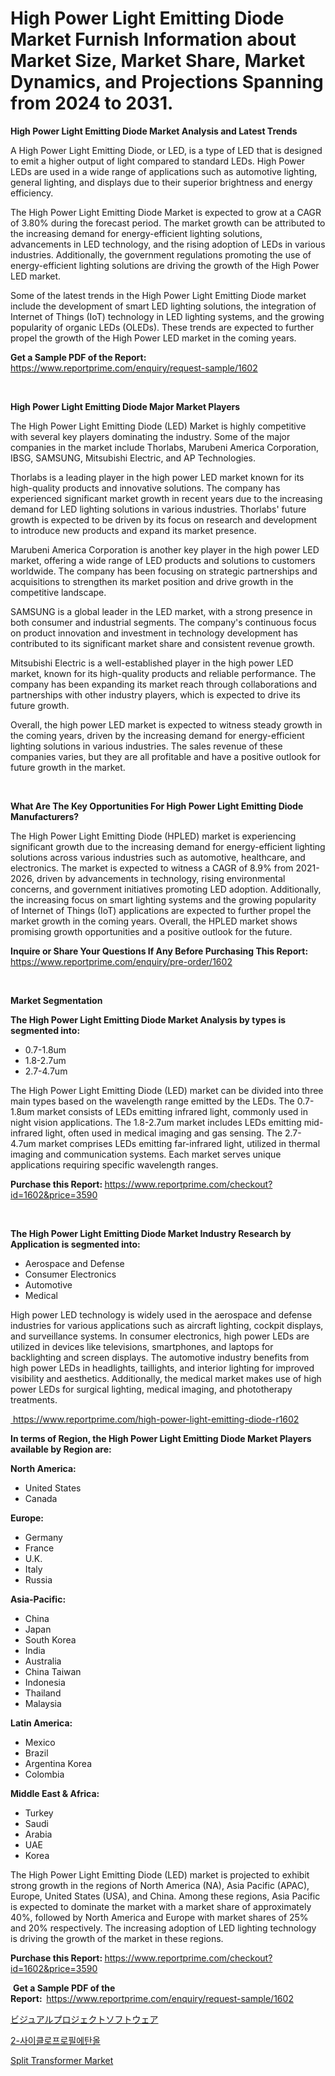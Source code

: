 <p><h1>High Power Light Emitting Diode Market Furnish Information about Market Size, Market Share, Market Dynamics, and Projections Spanning from 2024 to 2031.</h1></p><p><strong>High Power Light Emitting Diode Market Analysis and Latest Trends</strong></p>
<p><p>A High Power Light Emitting Diode, or LED, is a type of LED that is designed to emit a higher output of light compared to standard LEDs. High Power LEDs are used in a wide range of applications such as automotive lighting, general lighting, and displays due to their superior brightness and energy efficiency.</p><p>The High Power Light Emitting Diode Market is expected to grow at a CAGR of 3.80% during the forecast period. The market growth can be attributed to the increasing demand for energy-efficient lighting solutions, advancements in LED technology, and the rising adoption of LEDs in various industries. Additionally, the government regulations promoting the use of energy-efficient lighting solutions are driving the growth of the High Power LED market.</p><p>Some of the latest trends in the High Power Light Emitting Diode market include the development of smart LED lighting solutions, the integration of Internet of Things (IoT) technology in LED lighting systems, and the growing popularity of organic LEDs (OLEDs). These trends are expected to further propel the growth of the High Power LED market in the coming years.</p></p>
<p><strong>Get a Sample PDF of the Report:&nbsp;</strong> <a href="https://www.reportprime.com/enquiry/request-sample/1602">https://www.reportprime.com/enquiry/request-sample/1602</a></p>
<p>&nbsp;</p>
<p><strong>High Power Light Emitting Diode Major Market Players</strong></p>
<p><p>The High Power Light Emitting Diode (LED) Market is highly competitive with several key players dominating the industry. Some of the major companies in the market include Thorlabs, Marubeni America Corporation, IBSG, SAMSUNG, Mitsubishi Electric, and AP Technologies.</p><p>Thorlabs is a leading player in the high power LED market known for its high-quality products and innovative solutions. The company has experienced significant market growth in recent years due to the increasing demand for LED lighting solutions in various industries. Thorlabs' future growth is expected to be driven by its focus on research and development to introduce new products and expand its market presence.</p><p>Marubeni America Corporation is another key player in the high power LED market, offering a wide range of LED products and solutions to customers worldwide. The company has been focusing on strategic partnerships and acquisitions to strengthen its market position and drive growth in the competitive landscape.</p><p>SAMSUNG is a global leader in the LED market, with a strong presence in both consumer and industrial segments. The company's continuous focus on product innovation and investment in technology development has contributed to its significant market share and consistent revenue growth.</p><p>Mitsubishi Electric is a well-established player in the high power LED market, known for its high-quality products and reliable performance. The company has been expanding its market reach through collaborations and partnerships with other industry players, which is expected to drive its future growth.</p><p>Overall, the high power LED market is expected to witness steady growth in the coming years, driven by the increasing demand for energy-efficient lighting solutions in various industries. The sales revenue of these companies varies, but they are all profitable and have a positive outlook for future growth in the market.</p></p>
<p>&nbsp;</p>
<p><strong>What Are The Key Opportunities For High Power Light Emitting Diode Manufacturers?</strong></p>
<p><p>The High Power Light Emitting Diode (HPLED) market is experiencing significant growth due to the increasing demand for energy-efficient lighting solutions across various industries such as automotive, healthcare, and electronics. The market is expected to witness a CAGR of 8.9% from 2021-2026, driven by advancements in technology, rising environmental concerns, and government initiatives promoting LED adoption. Additionally, the increasing focus on smart lighting systems and the growing popularity of Internet of Things (IoT) applications are expected to further propel the market growth in the coming years. Overall, the HPLED market shows promising growth opportunities and a positive outlook for the future.</p></p>
<p><strong>Inquire or Share Your Questions If Any Before Purchasing This Report:</strong> <a href="https://www.reportprime.com/enquiry/pre-order/1602">https://www.reportprime.com/enquiry/pre-order/1602</a></p>
<p>&nbsp;</p>
<p><strong>Market Segmentation</strong></p>
<p><strong>The High Power Light Emitting Diode Market Analysis by types is segmented into:</strong></p>
<p><ul><li>0.7-1.8um</li><li>1.8-2.7um</li><li>2.7-4.7um</li></ul></p>
<p><p>The High Power Light Emitting Diode (LED) market can be divided into three main types based on the wavelength range emitted by the LEDs. The 0.7-1.8um market consists of LEDs emitting infrared light, commonly used in night vision applications. The 1.8-2.7um market includes LEDs emitting mid-infrared light, often used in medical imaging and gas sensing. The 2.7-4.7um market comprises LEDs emitting far-infrared light, utilized in thermal imaging and communication systems. Each market serves unique applications requiring specific wavelength ranges.</p></p>
<p><strong>Purchase this Report:&nbsp;</strong><a href="https://www.reportprime.com/checkout?id=1602&price=3590">https://www.reportprime.com/checkout?id=1602&price=3590</a></p>
<p>&nbsp;</p>
<p><strong>The High Power Light Emitting Diode Market Industry Research by Application is segmented into:</strong></p>
<p><ul><li>Aerospace and Defense</li><li>Consumer Electronics</li><li>Automotive</li><li>Medical</li></ul></p>
<p><p>High power LED technology is widely used in the aerospace and defense industries for various applications such as aircraft lighting, cockpit displays, and surveillance systems. In consumer electronics, high power LEDs are utilized in devices like televisions, smartphones, and laptops for backlighting and screen displays. The automotive industry benefits from high power LEDs in headlights, taillights, and interior lighting for improved visibility and aesthetics. Additionally, the medical market makes use of high power LEDs for surgical lighting, medical imaging, and phototherapy treatments.</p></p>
<p><a href="https://www.reportprime.com/high-power-light-emitting-diode-r1602">&nbsp;https://www.reportprime.com/high-power-light-emitting-diode-r1602</a></p>
<p><strong>In terms of Region, the High Power Light Emitting Diode Market Players available by Region are:</strong></p>
<p>
    <p> <strong> North America: </strong>
        <ul>
            <li>United States</li>
            <li>Canada</li>
        </ul>
        </p> 
    <p> <strong> Europe: </strong>
        <ul>
            <li>Germany</li>
            <li>France</li>
            <li>U.K.</li>
            <li>Italy</li>
            <li>Russia</li>
        </ul>
        </p> 
    <p> <strong> Asia-Pacific: </strong>
        <ul>
            <li>China</li>
            <li>Japan</li>
            <li>South Korea</li>
            <li>India</li>
            <li>Australia</li>
            <li>China Taiwan</li>
            <li>Indonesia</li>
            <li>Thailand</li>
            <li>Malaysia</li>
        </ul>
        </p> 
    <p> <strong> Latin America: </strong>
        <ul>
            <li>Mexico</li>
            <li>Brazil</li>
            <li>Argentina Korea</li>
            <li>Colombia</li>
        </ul>
        </p> 
    <p> <strong> Middle East & Africa: </strong>
        <ul>
            <li>Turkey</li>
            <li>Saudi</li>
            <li>Arabia</li>
            <li>UAE</li>
            <li>Korea</li>
        </ul>
    </p>
    </p>
<p><p>The High Power Light Emitting Diode (LED) market is projected to exhibit strong growth in the regions of North America (NA), Asia Pacific (APAC), Europe, United States (USA), and China. Among these regions, Asia Pacific is expected to dominate the market with a market share of approximately 40%, followed by North America and Europe with market shares of 25% and 20% respectively. The increasing adoption of LED lighting technology is driving the growth of the market in these regions.</p></p>
<p><strong>Purchase this Report: </strong><a href="https://www.reportprime.com/checkout?id=1602&price=3590">https://www.reportprime.com/checkout?id=1602&price=3590</a></p>
<p>&nbsp;<strong>Get a Sample PDF of the Report:&nbsp;&nbsp;</strong><a href="https://www.reportprime.com/enquiry/request-sample/1602">https://www.reportprime.com/enquiry/request-sample/1602</a></p>
<p><strong></strong></p>
<p><p><a href="https://github.com/JessKilback/Market-Research-Report-List-2/blob/main/576761482368.md">ビジュアルプロジェクトソフトウェア</a></p><p><a href="https://github.com/rick7624/Market-Research-Report-List-3/blob/main/4286489102327.md">2-사이클로프로필에탄올</a></p><p><a href="https://github.com/joanneharris67856/Market-Research-Report-List-1/blob/main/split-transformer-market.md">Split Transformer Market</a></p></p>